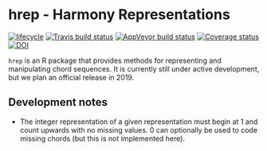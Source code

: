 
<!-- README.md is generated from README.Rmd. Please edit that file -->

# hrep - Harmony Representations

[![lifecycle](https://img.shields.io/badge/lifecycle-maturing-blue.svg)](https://www.tidyverse.org/lifecycle/#maturing)
[![Travis build
status](https://travis-ci.org/pmcharrison/hrep.svg?branch=master)](https://travis-ci.org/pmcharrison/hrep)
[![AppVeyor build
status](https://ci.appveyor.com/api/projects/status/github/pmcharrison/hrep?branch=master&svg=true)](https://ci.appveyor.com/project/pmcharrison/hrep)
[![Coverage
status](https://coveralls.io/repos/github/pmcharrison/hrep/badge.svg)](https://coveralls.io/r/pmcharrison/hrep?branch=master)
[![DOI](https://zenodo.org/badge/DOI/10.5281/zenodo.2545770.svg)](https://doi.org/10.5281/zenodo.2545770)

`hrep` is an R package that provides methods for representing and
manipulating chord sequences. It is currently still under active
development, but we plan an official release in 2019.

## Development notes

  - The integer representation of a given representation must begin at 1
    and count upwards with no missing values. 0 can optionally be used
    to code missing chords (but this is not implemented here).
